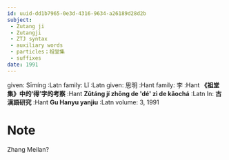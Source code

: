 ```yaml
---
id: uuid-dd1b7965-0e3d-4316-9634-a26189d28d2b
subject: 
 - Zutang ji
 - Zutangji
 - ZTJ syntax
 - auxiliary words
 - particles；祖堂集
 - suffixes
date: 1991
---
```


given: Sīmíng :Latn
family: Lǐ :Latn
given: 思明 :Hant
family: 李 :Hant
**《祖堂集》中的‘得’字的考察** :Hant
**Zǔtáng jí zhōng de 'dé' zì de kǎochá** :Latn
In: 
**古漢語研究** :Hant
**Gu Hanyu yanjiu** :Latn
volume: 3, 1991
# Note
Zhang Meilan?